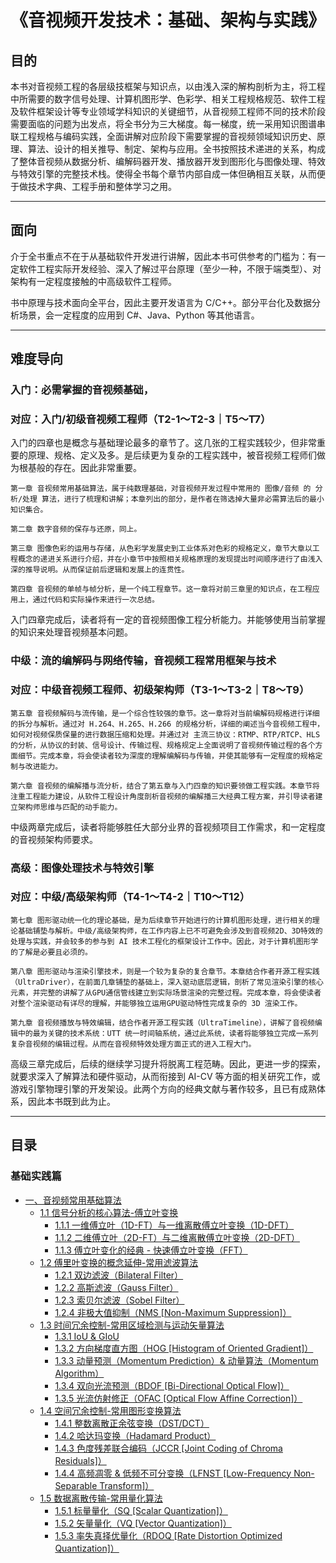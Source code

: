 # 《音视频开发技术：基础、架构与实践》

## **目的**

本书对音视频工程的各层级技框架与知识点，以由浅入深的解构剖析为主，将工程中所需要的数字信号处理、计算机图形学、色彩学、相关工程规格规范、软件工程及软件框架设计等专业领域学科知识的关键细节，从音视频工程师不同的技术阶段需要面临的问题为出发点，将全书分为三大梯度。每一梯度，统一采用知识图谱串联工程规格与编码实践，全面讲解对应阶段下需要掌握的音视频领域知识历史、原理、算法、设计的相关推导、制定、架构与应用。全书按照技术递进的关系，构成了整体音视频从数据分析、编解码器开发、播放器开发到图形化与图像处理、特效与特效引擎的完整技术栈。使得全书每个章节内部自成一体但确相互关联，从而便于做技术字典、工程手册和整体学习之用。

- - -

## **面向**

介于全书重点不在于从基础软件开发进行讲解，因此本书可供参考的门槛为：有一定软件工程实际开发经验、深入了解过平台原理（至少一种，不限于端类型）、对架构有一定程度接触的中高级软件工程师。

书中原理与技术面向全平台，因此主要开发语言为 C/C++。部分平台化及数据分析场景，会一定程度的应用到 C#、Java、Python 等其他语言。

- - -

## **难度导向**

### **入门：必需掌握的音视频基础，**
### **对应：入门/初级音视频工程师（T2-1～T2-3｜T5～T7）**

入门的四章也是概念与基础理论最多的章节了。这几张的工程实践较少，但非常重要的原理、规格、定义及多。是后续更为复杂的工程实践中，被音视频工程师们做为根基般的存在。因此非常重要。

	第一章 音视频常用基础算法，属于纯数理基础，对音视频开发过程中常用的 图像/音频 的 分析/处理 算法，进行了梳理和讲解；本章列出的部分，是作者在筛选掉大量非必需算法后的最小知识集合。

	第二章 数字音频的保存与还原，同上。

	第三章 图像色彩的运用与存储，从色彩学发展史到工业体系对色彩的规格定义，章节大章以工程概念的递进关系进行介绍，并在小章节中按照相关规格原理的发现提出时间顺序进行了由浅入深的推导说明。从而保证前后逻辑和发展上的连贯性。

	第四章 音视频的单帧与帧分析，是一个纯工程章节。这一章将对前三章里的知识点，在工程应用上，通过代码和实际操作来进行一次总结。

入门四章完成后，读者将有一定的音视频图像工程分析能力。并能够使用当前掌握的知识来处理音视频基本问题。

### **中级：流的编解码与网络传输，音视频工程常用框架与技术**
### **对应：中级音视频工程师、初级架构师（T3-1～T3-2｜T8～T9）**

	第五章 音视频解码与流传输，是一个综合性较强的章节。这一章将对当前编解码规格进行详细的拆分与解析。通过对 H.264、H.265、H.266 的规格分析，详细的阐述当今音视频工程中，如何对视频保质保量的进行数据压缩和处理。并通过对 主流三协议：RTMP、RTP/RTCP、HLS 的分析，从协议的封装、信号设计、传输过程、规格规定上全面说明了音视频传输过程的各个方面细节。完成本章，将会使读者较为深度的理解编解码与传输，并使其能够有一定程度的规格定制与改进能力。

	第六章 音视频的编解播与流分析，结合了第五章与入门四章的知识要领做工程实践。本章节将注重工程能力建设，从软件工程设计角度剖析音视频的编解播三大经典工程方案，并引导读者建立架构师思维与匹配的动手能力。

中级两章完成后，读者将能够胜任大部分业界的音视频项目工作需求，和一定程度的音视频架构师要求。

### **高级：图像处理技术与特效引擎**
### **对应：中级/高级架构师（T4-1～T4-2｜T10～T12）**

	第七章 图形驱动统一化的理论基础，是为后续章节开始进行的计算机图形处理，进行相关的理论基础铺垫与解析。中级/高级架构师，在工作内容上已不可避免会涉及到音视频2D、3D特效的处理与实践，并会较多的参与到 AI 技术工程化的框架设计工作中。因此，对于计算机图形学的了解是必要且必须的。

	第八章 图形驱动与渲染引擎技术，则是一个较为复杂的复合章节。本章结合作者开源工程实践（UltraDriver），在前面几章铺垫的基础上，深入驱动底层逻辑，剖析了常见渲染引擎的核心元素，并完整的讲解了从GPU通信管线建立到实际场景渲染的完整过程。完成本章，将会使读者对整个渲染驱动有详尽的理解，并能够独立运用GPU驱动特性完成复杂的 3D 渲染工作。

	第九章 音视频播放与特效编辑，结合作者开源工程实践（UltraTimeline），讲解了音视频编辑中的最为关键的技术系统：UTT 统一时间轴系统，通过此系统，读者将能够独立完成一系列复杂音视频的编辑过程。从而在音视频特效处理方面正式的进入工程大门。

高级三章完成后，后续的继续学习提升将脱离工程范畴。因此，更进一步的探索，就要求深入了解算法和硬件驱动，从而衔接到 AI-CV 等方面的相关研究工作，或游戏引擎物理引擎的开发架设。此两个方向的经典文献与著作较多，且已有成熟体系，因此本书既到此为止。

- - -

## **目录**

### 基础实践篇

* [一、音视频常用基础算法](Chapter_1/Language/cn/Apex_1_Introduce.md)
    * [1.1 信号分析的核心算法-傅立叶变换](Chapter_1/Language/cn/Docs_1_1.md)
        * [1.1.1 一维傅立叶（1D-FT）与一维离散傅立叶变换（1D-DFT）](Chapter_1/Language/cn/Docs_1_1_1.md)
        * [1.1.2 二维傅立叶（2D-FT）与二维离散傅立叶变换（2D-DFT）](Chapter_1/Language/cn/Docs_1_1_2.md)
        * [1.1.3 傅立叶变化的经典 - 快速傅立叶变换（FFT）](Chapter_1/Language/cn/Docs_1_1_3.md)
    * [1.2 傅里叶变换的概念延伸-常用滤波算法]()
        * [1.2.1 双边滤波（Bilateral Filter）]()
	    * [1.2.2 高斯滤波（Gauss Filter）]()
	    * [1.2.3 索贝尔滤波（Sobel Filter）]()
	    * [1.2.4 非极大值抑制（NMS [Non-Maximum Suppression]）]()
    * [1.3 时间冗余控制-常用区域检测与运动矢量算法]()
	    * [1.3.1 IoU & GIoU]()
	    * [1.3.2 方向梯度直方图（HOG [Histogram of Oriented Gradient]）]()
	    * [1.3.3 动量预测（Momentum Prediction）& 动量算法（Momentum Algorithm）]()
	    * [1.3.4 双向光流预测（BDOF [Bi-Directional Optical Flow]）]()
	    * [1.3.5 光流仿射修正（OFAC [Optical Flow Affine Correction]）]()
    * [1.4 空间冗余控制-常用图形变换算法]()
	    * [1.4.1 整数离散正余弦变换（DST/DCT）]()
	    * [1.4.2 哈达玛变换（Hadamard Product）]()
	    * [1.4.3 色度残差联合编码（JCCR [Joint Coding of Chroma Residuals]）]()
	    * [1.4.4 高频凋零 & 低频不可分变换（LFNST [Low-Frequency Non-Separable Transform]）]()
    * [1.5 数据离散传输-常用量化算法]()
	    * [1.5.1 标量量化（SQ [Scalar Quantization]）]()
	    * [1.5.2 矢量量化（VQ [Vector Quantization]）]()
	    * [1.5.3 率失真择优量化（RDOQ [Rate Distortion Optimized Quantization]）]()
